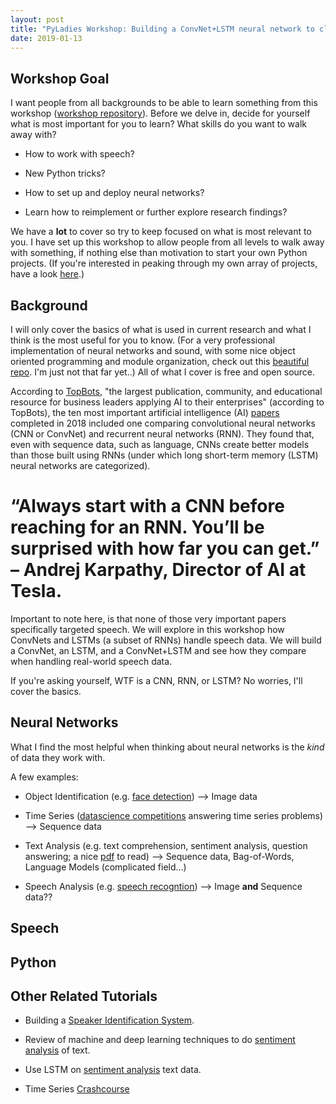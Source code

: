 ```yaml
---
layout: post
title: "PyLadies Workshop: Building a ConvNet+LSTM neural network to classify female vs male speech"
date: 2019-01-13
---
```



## Workshop Goal

I want people from all backgrounds to be able to learn something from this workshop (<a href="https://github.com/a-n-rose/workshops/tree/master/deep_learning_acoustics">workshop repository</a>). Before we delve in, decide for yourself what is most important for you to learn? What skills do you want to walk away with?

* How to work with speech? 

* New Python tricks? 

* How to set up and deploy neural networks? 

* Learn how to reimplement or further explore research findings? 

We have a **lot** to cover so try to keep focused on what is most relevant to you. I have set up this workshop to allow people from all levels to walk away with something, if nothing else than motivation to start your own Python projects. (If you're interested in peaking through my own array of projects, have a look <a href="https://a-n-rose.github.io/projects/">here</a>.) 

## Background 

I will only cover the basics of what is used in current research and what I think is the most useful for you to know. (For a very professional implementation of neural networks and sound, with some nice object oriented programming and module organization, check out this <a href="https://github.com/locuslab/TCN/tree/master/TCN/poly_music">beautiful repo</a>. I'm just not that far yet..) All of what I cover is free and open source.

According to <a href="https://www.topbots.com/">TopBots</a>, "the largest publication, community, and educational resource for business leaders applying AI to their enterprises" (according to TopBots), the ten most important artificial intelligence (AI) <a href="https://www.topbots.com/most-important-ai-research-papers-2018/#ai-paper-2018-4">papers</a> completed in 2018 included one comparing convolutional neural networks (CNN or ConvNet) and recurrent neural networks (RNN). They found that, even with sequence data, such as language, CNNs create better models than those built using RNNs (under which long short-term memory (LSTM) neural networks are categorized). 

# “Always start with a CNN before reaching for an RNN. You’ll be surprised with how far you can get.” – Andrej Karpathy, Director of AI at Tesla.
    
Important to note here, is that none of those very important papers specifically targeted speech. We will explore in this workshop how ConvNets and LSTMs (a subset of RNNs) handle speech data. We will build a ConvNet, an LSTM, and a ConvNet+LSTM and see how they compare when handling real-world speech data. 

If you're asking yourself, WTF is a CNN, RNN, or LSTM? No worries, I'll cover the basics. 

## Neural Networks

What I find the most helpful when thinking about neural networks is the *kind* of data they work with. 

A few examples:

* Object Identification (e.g. <a href="https://towardsdatascience.com/mtcnn-face-detection-cdcb20448ce0">face detection</a>) --> Image data

* Time Series (<a href="https://machinelearningmastery.com/challenging-machine-learning-time-series-forecasting-problems/">datascience competitions</a> answering time series problems) --> Sequence data

* Text Analysis (e.g. text comprehension, sentiment analysis, question answering; a nice <a href="https://aclweb.org/anthology/N18-1202">pdf</a> to read) --> Sequence data, Bag-of-Words, Language Models (complicated field...)

* Speech Analysis (e.g. <a href="https://ai.google/research/pubs/pub46169">speech recogntion</a>) --> Image **and** Sequence data??

## Speech

## Python

## Other Related Tutorials 

* Building a <a href="https://medium.com/analytics-vidhya/building-a-speaker-identification-system-from-scratch-with-deep-learning-f4c4aa558a56">Speaker Identification System</a>.

* Review of machine and deep learning techniques to do <a href="https://nlpforhackers.io/deep-learning-introduction/">sentiment analysis</a> of text.

* Use LSTM on <a href="https://towardsdatascience.com/a-beginners-guide-on-sentiment-analysis-with-rnn-9e100627c02e">sentiment analysis</a> text data.

* Time Series <a href="https://machinelearningmastery.com/time-series-forecasting-supervised-learning/">Crashcourse</a>
